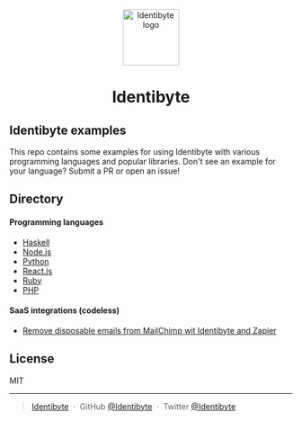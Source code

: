 <div align="center">
  <a href="https://identibyte.com">
    <img src="https://identibyte.com/static/img/logo-120x120.png" width="100" alt="Identibyte logo" />
  </a>
</div>

<div align="center">
  <h1>Identibyte</h1>
</div>

## Identibyte examples

This repo contains some examples for using Identibyte with various
programming languages and popular libraries. Don't see an example for
your language? Submit a PR or open an issue!

## Directory

#### Programming languages
- [Haskell](haskell/)
- [Node.js](node/)
- [Python](python/)
- [React.js](reactjs/)
- [Ruby](ruby/)
- [PHP](php/)

#### SaaS integrations (codeless)
- [Remove disposable emails from MailChimp wit Identibyte and Zapier](zapier/zapier-mailchimp-identibyte.md)

## License

MIT

---

> [Identibyte](https://identibyte.com) &nbsp;&middot;&nbsp;
> GitHub [@Identibyte](https://github.com/identibyte) &nbsp;&middot;&nbsp;
> Twitter [@Identibyte](https://twitter.com/identibyte)
